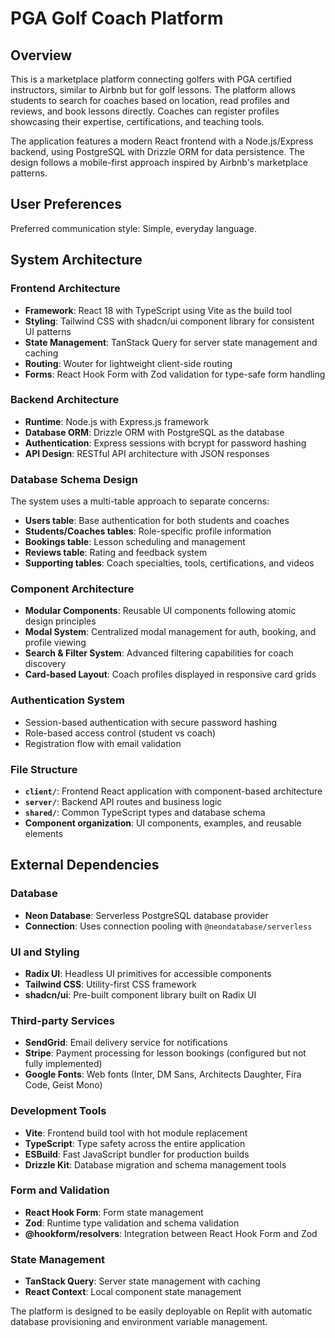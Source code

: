 # PGA Golf Coach Platform

## Overview

This is a marketplace platform connecting golfers with PGA certified instructors, similar to Airbnb but for golf lessons. The platform allows students to search for coaches based on location, read profiles and reviews, and book lessons directly. Coaches can register profiles showcasing their expertise, certifications, and teaching tools.

The application features a modern React frontend with a Node.js/Express backend, using PostgreSQL with Drizzle ORM for data persistence. The design follows a mobile-first approach inspired by Airbnb's marketplace patterns.

## User Preferences

Preferred communication style: Simple, everyday language.

## System Architecture

### Frontend Architecture
- **Framework**: React 18 with TypeScript using Vite as the build tool
- **Styling**: Tailwind CSS with shadcn/ui component library for consistent UI patterns
- **State Management**: TanStack Query for server state management and caching
- **Routing**: Wouter for lightweight client-side routing
- **Forms**: React Hook Form with Zod validation for type-safe form handling

### Backend Architecture
- **Runtime**: Node.js with Express.js framework
- **Database ORM**: Drizzle ORM with PostgreSQL as the database
- **Authentication**: Express sessions with bcrypt for password hashing
- **API Design**: RESTful API architecture with JSON responses

### Database Schema Design
The system uses a multi-table approach to separate concerns:
- **Users table**: Base authentication for both students and coaches
- **Students/Coaches tables**: Role-specific profile information
- **Bookings table**: Lesson scheduling and management
- **Reviews table**: Rating and feedback system
- **Supporting tables**: Coach specialties, tools, certifications, and videos

### Component Architecture
- **Modular Components**: Reusable UI components following atomic design principles
- **Modal System**: Centralized modal management for auth, booking, and profile viewing
- **Search & Filter System**: Advanced filtering capabilities for coach discovery
- **Card-based Layout**: Coach profiles displayed in responsive card grids

### Authentication System
- Session-based authentication with secure password hashing
- Role-based access control (student vs coach)
- Registration flow with email validation

### File Structure
- **`client/`**: Frontend React application with component-based architecture
- **`server/`**: Backend API routes and business logic
- **`shared/`**: Common TypeScript types and database schema
- **Component organization**: UI components, examples, and reusable elements

## External Dependencies

### Database
- **Neon Database**: Serverless PostgreSQL database provider
- **Connection**: Uses connection pooling with `@neondatabase/serverless`

### UI and Styling
- **Radix UI**: Headless UI primitives for accessible components
- **Tailwind CSS**: Utility-first CSS framework
- **shadcn/ui**: Pre-built component library built on Radix UI

### Third-party Services
- **SendGrid**: Email delivery service for notifications
- **Stripe**: Payment processing for lesson bookings (configured but not fully implemented)
- **Google Fonts**: Web fonts (Inter, DM Sans, Architects Daughter, Fira Code, Geist Mono)

### Development Tools
- **Vite**: Frontend build tool with hot module replacement
- **TypeScript**: Type safety across the entire application
- **ESBuild**: Fast JavaScript bundler for production builds
- **Drizzle Kit**: Database migration and schema management tools

### Form and Validation
- **React Hook Form**: Form state management
- **Zod**: Runtime type validation and schema validation
- **@hookform/resolvers**: Integration between React Hook Form and Zod

### State Management
- **TanStack Query**: Server state management with caching
- **React Context**: Local component state management

The platform is designed to be easily deployable on Replit with automatic database provisioning and environment variable management.